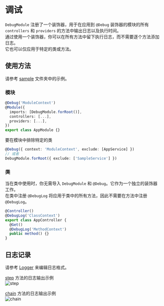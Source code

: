 # 调试

`DebugModule` 注册了一个装饰器，用于在应用到 `@Debug` 装饰器的模块的所有 `controllers` 和 `providers` 的方法中输出日志以及执行时间。 \
通过使用一个装饰器，你可以在所有方法中留下执行日志，而不需要逐个方法添加日志。 \
它也可以仅应用于特定的类或方法。

## 使用方法

请参考 [sample](./sample) 文件夹中的示例。

### 模块

```ts
@Debug('ModuleContext')
@Module({
  imports: [DebugModule.forRoot()],
  controllers: [...],
  providers: [...],
})
export class AppModule {}
```

要在模块中排除特定的类

```ts
@Debug({ context: 'ModuleContext', exclude: [AppService] })
// 或者
DebugModule.forRoot({ exclude: ['SampleService'] })
```

### 类

当在类中使用时，你无需导入 `DebugModule` 和 `@Debug`。它作为一个独立的装饰器工作。 \
在类中注册 `@DebugLog` 将应用于类中的所有方法，因此不需要在方法中注册 `@DebugLog`。

```ts
@Controller()
@DebugLog('ClassContext')
export class AppController {
  @Get()
  @DebugLog('MethodContext')
  public method() {}
}
```

## 日志记录

请参考 [Logger](./debug-log.decorator.ts#L15-L21) 来编辑日志格式。

[step](./sample/sample.controller.ts#L16) 方法的日志输出示例 \
![step](https://user-images.githubusercontent.com/1300172/179880495-dea3c467-0088-40a9-b44a-150b4166a081.png)

[chain](./sample/sample.controller.ts#L24) 方法的日志输出示例 \
![chain](https://user-images.githubusercontent.com/1300172/179880502-a84157f9-38dc-45d6-a2c9-34e3be85f0a6.png)